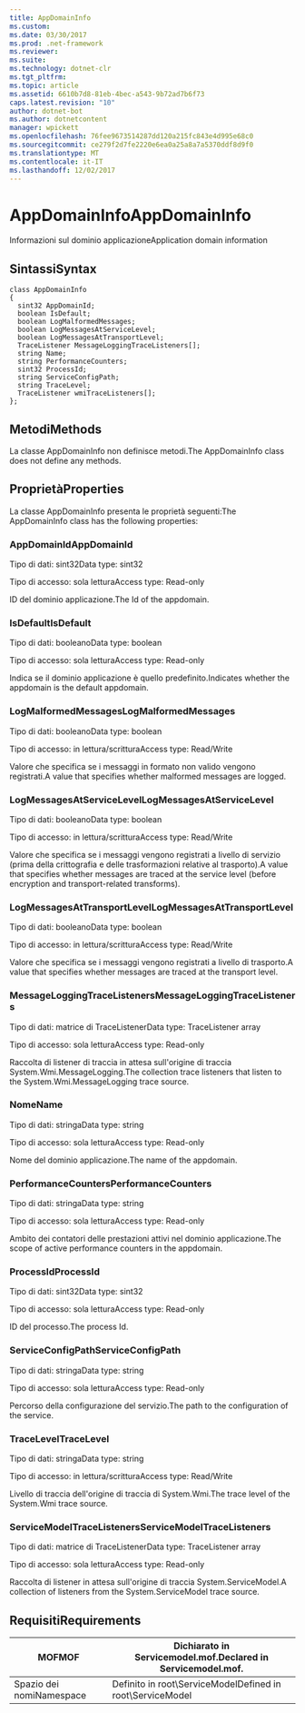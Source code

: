 ```yaml
---
title: AppDomainInfo
ms.custom: 
ms.date: 03/30/2017
ms.prod: .net-framework
ms.reviewer: 
ms.suite: 
ms.technology: dotnet-clr
ms.tgt_pltfrm: 
ms.topic: article
ms.assetid: 6610b7d8-81eb-4bec-a543-9b72ad7b6f73
caps.latest.revision: "10"
author: dotnet-bot
ms.author: dotnetcontent
manager: wpickett
ms.openlocfilehash: 76fee9673514287dd120a215fc843e4d995e68c0
ms.sourcegitcommit: ce279f2d7fe2220e6ea0a25a8a7a5370ddf8d9f0
ms.translationtype: MT
ms.contentlocale: it-IT
ms.lasthandoff: 12/02/2017
---
```

# <a name="appdomaininfo"></a><span data-ttu-id="074c5-102">AppDomainInfo</span><span class="sxs-lookup"><span data-stu-id="074c5-102">AppDomainInfo</span></span>
<span data-ttu-id="074c5-103">Informazioni sul dominio applicazione</span><span class="sxs-lookup"><span data-stu-id="074c5-103">Application domain information</span></span>  
  
## <a name="syntax"></a><span data-ttu-id="074c5-104">Sintassi</span><span class="sxs-lookup"><span data-stu-id="074c5-104">Syntax</span></span>  
  
```  
class AppDomainInfo  
{  
  sint32 AppDomainId;  
  boolean IsDefault;  
  boolean LogMalformedMessages;  
  boolean LogMessagesAtServiceLevel;  
  boolean LogMessagesAtTransportLevel;  
  TraceListener MessageLoggingTraceListeners[];  
  string Name;  
  string PerformanceCounters;  
  sint32 ProcessId;  
  string ServiceConfigPath;  
  string TraceLevel;  
  TraceListener wmiTraceListeners[];  
};  
```  
  
## <a name="methods"></a><span data-ttu-id="074c5-105">Metodi</span><span class="sxs-lookup"><span data-stu-id="074c5-105">Methods</span></span>  
 <span data-ttu-id="074c5-106">La classe AppDomainInfo non definisce metodi.</span><span class="sxs-lookup"><span data-stu-id="074c5-106">The AppDomainInfo class does not define any methods.</span></span>  
  
## <a name="properties"></a><span data-ttu-id="074c5-107">Proprietà</span><span class="sxs-lookup"><span data-stu-id="074c5-107">Properties</span></span>  
 <span data-ttu-id="074c5-108">La classe AppDomainInfo presenta le proprietà seguenti:</span><span class="sxs-lookup"><span data-stu-id="074c5-108">The AppDomainInfo class has the following properties:</span></span>  
  
### <a name="appdomainid"></a><span data-ttu-id="074c5-109">AppDomainId</span><span class="sxs-lookup"><span data-stu-id="074c5-109">AppDomainId</span></span>  
 <span data-ttu-id="074c5-110">Tipo di dati: sint32</span><span class="sxs-lookup"><span data-stu-id="074c5-110">Data type: sint32</span></span>  
  
 <span data-ttu-id="074c5-111">Tipo di accesso: sola lettura</span><span class="sxs-lookup"><span data-stu-id="074c5-111">Access type: Read-only</span></span>  
  
 <span data-ttu-id="074c5-112">ID del dominio applicazione.</span><span class="sxs-lookup"><span data-stu-id="074c5-112">The Id of the appdomain.</span></span>  
  
### <a name="isdefault"></a><span data-ttu-id="074c5-113">IsDefault</span><span class="sxs-lookup"><span data-stu-id="074c5-113">IsDefault</span></span>  
 <span data-ttu-id="074c5-114">Tipo di dati: booleano</span><span class="sxs-lookup"><span data-stu-id="074c5-114">Data type: boolean</span></span>  
  
 <span data-ttu-id="074c5-115">Tipo di accesso: sola lettura</span><span class="sxs-lookup"><span data-stu-id="074c5-115">Access type: Read-only</span></span>  
  
 <span data-ttu-id="074c5-116">Indica se il dominio applicazione è quello predefinito.</span><span class="sxs-lookup"><span data-stu-id="074c5-116">Indicates whether the appdomain is the default appdomain.</span></span>  
  
### <a name="logmalformedmessages"></a><span data-ttu-id="074c5-117">LogMalformedMessages</span><span class="sxs-lookup"><span data-stu-id="074c5-117">LogMalformedMessages</span></span>  
 <span data-ttu-id="074c5-118">Tipo di dati: booleano</span><span class="sxs-lookup"><span data-stu-id="074c5-118">Data type: boolean</span></span>  
  
 <span data-ttu-id="074c5-119">Tipo di accesso: in lettura/scrittura</span><span class="sxs-lookup"><span data-stu-id="074c5-119">Access type: Read/Write</span></span>  
  
 <span data-ttu-id="074c5-120">Valore che specifica se i messaggi in formato non valido vengono registrati.</span><span class="sxs-lookup"><span data-stu-id="074c5-120">A value that specifies whether malformed messages are logged.</span></span>  
  
### <a name="logmessagesatservicelevel"></a><span data-ttu-id="074c5-121">LogMessagesAtServiceLevel</span><span class="sxs-lookup"><span data-stu-id="074c5-121">LogMessagesAtServiceLevel</span></span>  
 <span data-ttu-id="074c5-122">Tipo di dati: booleano</span><span class="sxs-lookup"><span data-stu-id="074c5-122">Data type: boolean</span></span>  
  
 <span data-ttu-id="074c5-123">Tipo di accesso: in lettura/scrittura</span><span class="sxs-lookup"><span data-stu-id="074c5-123">Access type: Read/Write</span></span>  
  
 <span data-ttu-id="074c5-124">Valore che specifica se i messaggi vengono registrati a livello di servizio (prima della crittografia e delle trasformazioni relative al trasporto).</span><span class="sxs-lookup"><span data-stu-id="074c5-124">A value that specifies whether messages are traced at the service level (before encryption and transport-related transforms).</span></span>  
  
### <a name="logmessagesattransportlevel"></a><span data-ttu-id="074c5-125">LogMessagesAtTransportLevel</span><span class="sxs-lookup"><span data-stu-id="074c5-125">LogMessagesAtTransportLevel</span></span>  
 <span data-ttu-id="074c5-126">Tipo di dati: booleano</span><span class="sxs-lookup"><span data-stu-id="074c5-126">Data type: boolean</span></span>  
  
 <span data-ttu-id="074c5-127">Tipo di accesso: in lettura/scrittura</span><span class="sxs-lookup"><span data-stu-id="074c5-127">Access type: Read/Write</span></span>  
  
 <span data-ttu-id="074c5-128">Valore che specifica se i messaggi vengono registrati a livello di trasporto.</span><span class="sxs-lookup"><span data-stu-id="074c5-128">A value that specifies whether messages are traced at the transport level.</span></span>  
  
### <a name="messageloggingtracelisteners"></a><span data-ttu-id="074c5-129">MessageLoggingTraceListeners</span><span class="sxs-lookup"><span data-stu-id="074c5-129">MessageLoggingTraceListeners</span></span>  
 <span data-ttu-id="074c5-130">Tipo di dati: matrice di TraceListener</span><span class="sxs-lookup"><span data-stu-id="074c5-130">Data type: TraceListener array</span></span>  
  
 <span data-ttu-id="074c5-131">Tipo di accesso: sola lettura</span><span class="sxs-lookup"><span data-stu-id="074c5-131">Access type: Read-only</span></span>  
  
 <span data-ttu-id="074c5-132">Raccolta di listener di traccia in attesa sull'origine di traccia System.Wmi.MessageLogging.</span><span class="sxs-lookup"><span data-stu-id="074c5-132">The collection trace listeners that listen to the System.Wmi.MessageLogging trace source.</span></span>  
  
### <a name="name"></a><span data-ttu-id="074c5-133">Nome</span><span class="sxs-lookup"><span data-stu-id="074c5-133">Name</span></span>  
 <span data-ttu-id="074c5-134">Tipo di dati: stringa</span><span class="sxs-lookup"><span data-stu-id="074c5-134">Data type: string</span></span>  
  
 <span data-ttu-id="074c5-135">Tipo di accesso: sola lettura</span><span class="sxs-lookup"><span data-stu-id="074c5-135">Access type: Read-only</span></span>  
  
 <span data-ttu-id="074c5-136">Nome del dominio applicazione.</span><span class="sxs-lookup"><span data-stu-id="074c5-136">The name of the appdomain.</span></span>  
  
### <a name="performancecounters"></a><span data-ttu-id="074c5-137">PerformanceCounters</span><span class="sxs-lookup"><span data-stu-id="074c5-137">PerformanceCounters</span></span>  
 <span data-ttu-id="074c5-138">Tipo di dati: stringa</span><span class="sxs-lookup"><span data-stu-id="074c5-138">Data type: string</span></span>  
  
 <span data-ttu-id="074c5-139">Tipo di accesso: sola lettura</span><span class="sxs-lookup"><span data-stu-id="074c5-139">Access type: Read-only</span></span>  
  
 <span data-ttu-id="074c5-140">Ambito dei contatori delle prestazioni attivi nel dominio applicazione.</span><span class="sxs-lookup"><span data-stu-id="074c5-140">The scope of active performance counters in the appdomain.</span></span>  
  
### <a name="processid"></a><span data-ttu-id="074c5-141">ProcessId</span><span class="sxs-lookup"><span data-stu-id="074c5-141">ProcessId</span></span>  
 <span data-ttu-id="074c5-142">Tipo di dati: sint32</span><span class="sxs-lookup"><span data-stu-id="074c5-142">Data type: sint32</span></span>  
  
 <span data-ttu-id="074c5-143">Tipo di accesso: sola lettura</span><span class="sxs-lookup"><span data-stu-id="074c5-143">Access type: Read-only</span></span>  
  
 <span data-ttu-id="074c5-144">ID del processo.</span><span class="sxs-lookup"><span data-stu-id="074c5-144">The process Id.</span></span>  
  
### <a name="serviceconfigpath"></a><span data-ttu-id="074c5-145">ServiceConfigPath</span><span class="sxs-lookup"><span data-stu-id="074c5-145">ServiceConfigPath</span></span>  
 <span data-ttu-id="074c5-146">Tipo di dati: stringa</span><span class="sxs-lookup"><span data-stu-id="074c5-146">Data type: string</span></span>  
  
 <span data-ttu-id="074c5-147">Tipo di accesso: sola lettura</span><span class="sxs-lookup"><span data-stu-id="074c5-147">Access type: Read-only</span></span>  
  
 <span data-ttu-id="074c5-148">Percorso della configurazione del servizio.</span><span class="sxs-lookup"><span data-stu-id="074c5-148">The path to the configuration of the service.</span></span>  
  
### <a name="tracelevel"></a><span data-ttu-id="074c5-149">TraceLevel</span><span class="sxs-lookup"><span data-stu-id="074c5-149">TraceLevel</span></span>  
 <span data-ttu-id="074c5-150">Tipo di dati: stringa</span><span class="sxs-lookup"><span data-stu-id="074c5-150">Data type: string</span></span>  
  
 <span data-ttu-id="074c5-151">Tipo di accesso: in lettura/scrittura</span><span class="sxs-lookup"><span data-stu-id="074c5-151">Access type: Read/Write</span></span>  
  
 <span data-ttu-id="074c5-152">Livello di traccia dell'origine di traccia di System.Wmi.</span><span class="sxs-lookup"><span data-stu-id="074c5-152">The trace level of the System.Wmi trace source.</span></span>  
  
### <a name="servicemodeltracelisteners"></a><span data-ttu-id="074c5-153">ServiceModelTraceListeners</span><span class="sxs-lookup"><span data-stu-id="074c5-153">ServiceModelTraceListeners</span></span>  
 <span data-ttu-id="074c5-154">Tipo di dati: matrice di TraceListener</span><span class="sxs-lookup"><span data-stu-id="074c5-154">Data type: TraceListener array</span></span>  
  
 <span data-ttu-id="074c5-155">Tipo di accesso: sola lettura</span><span class="sxs-lookup"><span data-stu-id="074c5-155">Access type: Read-only</span></span>  
  
 <span data-ttu-id="074c5-156">Raccolta di listener in attesa sull'origine di traccia System.ServiceModel.</span><span class="sxs-lookup"><span data-stu-id="074c5-156">A collection of listeners from the System.ServiceModel trace source.</span></span>  
  
## <a name="requirements"></a><span data-ttu-id="074c5-157">Requisiti</span><span class="sxs-lookup"><span data-stu-id="074c5-157">Requirements</span></span>  
  
|<span data-ttu-id="074c5-158">MOF</span><span class="sxs-lookup"><span data-stu-id="074c5-158">MOF</span></span>|<span data-ttu-id="074c5-159">Dichiarato in Servicemodel.mof.</span><span class="sxs-lookup"><span data-stu-id="074c5-159">Declared in Servicemodel.mof.</span></span>|  
|---------|-----------------------------------|  
|<span data-ttu-id="074c5-160">Spazio dei nomi</span><span class="sxs-lookup"><span data-stu-id="074c5-160">Namespace</span></span>|<span data-ttu-id="074c5-161">Definito in root\ServiceModel</span><span class="sxs-lookup"><span data-stu-id="074c5-161">Defined in root\ServiceModel</span></span>|
